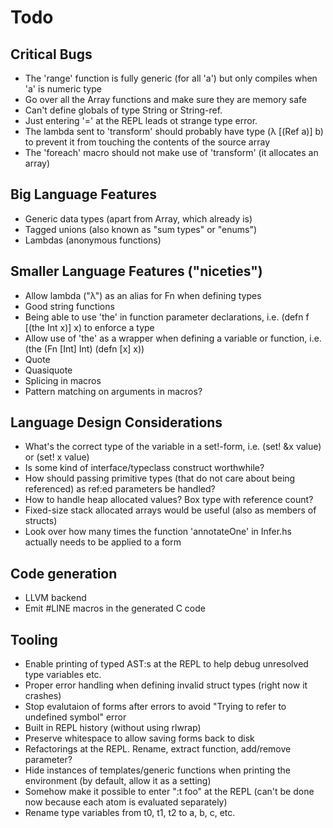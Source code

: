 # Todo

## Critical Bugs
* The 'range' function is fully generic (for all 'a') but only compiles when 'a' is numeric type
* Go over all the Array functions and make sure they are memory safe
* Can't define globals of type String or String-ref.
* Just entering '=' at the REPL leads ot strange type error.
* The lambda sent to 'transform' should probably have type (λ [(Ref a)] b) to prevent it from touching the contents of the source array
* The 'foreach' macro should not make use of 'transform' (it allocates an array)

## Big Language Features
* Generic data types (apart from Array, which already is)
* Tagged unions (also known as "sum types" or "enums")
* Lambdas (anonymous functions)

## Smaller Language Features ("niceties")
* Allow lambda ("λ") as an alias for Fn when defining types
* Good string functions
* Being able to use 'the' in function parameter declarations, i.e. (defn f [(the Int x)] x) to enforce a type
* Allow use of 'the' as a wrapper when defining a variable or function, i.e. (the (Fn [Int] Int) (defn [x] x))
* Quote
* Quasiquote
* Splicing in macros
* Pattern matching on arguments in macros?

## Language Design Considerations
* What's the correct type of the variable in a set!-form, i.e. (set! &x value) or (set! x value)
* Is some kind of interface/typeclass construct worthwhile?
* How should passing primitive types (that do not care about being referenced) as ref:ed parameters be handled?
* How to handle heap allocated values? Box type with reference count?
* Fixed-size stack allocated arrays would be useful (also as members of structs)
* Look over how many times the function 'annotateOne' in Infer.hs actually needs to be applied to a form

## Code generation
* LLVM backend
* Emit #LINE macros in the generated C code

## Tooling
* Enable printing of typed AST:s at the REPL to help debug unresolved type variables etc.
* Proper error handling when defining invalid struct types (right now it crashes)
* Stop evalutaion of forms after errors to avoid "Trying to refer to undefined symbol" error
* Built in REPL history (without using rlwrap)
* Preserve whitespace to allow saving forms back to disk
* Refactorings at the REPL. Rename, extract function, add/remove parameter?
* Hide instances of templates/generic functions when printing the environment (by default, allow it as a setting)
* Somehow make it possible to enter ":t foo" at the REPL (can't be done now because each atom is evaluated separately)
* Rename type variables from t0, t1, t2 to a, b, c, etc.
